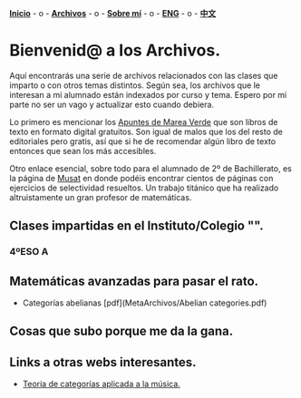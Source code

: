 [**Inicio**](index.html) - o -    [**Archivos**](Archivos.html)  - o -   [**Sobre mí**](Sobremi.html) - o -   [**ENG**](ENG/ENGArchivos.html) - o -    [**中文**](CH/CHindex.html) 


# Bienvenid@ a los Archivos.

Aquí encontrarás una serie de archivos relacionados con las clases que imparto o con otros temas distintos. Según sea, los archivos que le interesan a mi alumnado están indexados por curso y tema. Espero por mi parte no ser un vago y actualizar esto cuando debiera.

Lo primero es mencionar los [Apuntes de Marea Verde](http://www.apuntesmareaverde.org.es) que son libros de texto en formato digital gratuitos. Son igual de malos que los del resto de editoriales pero gratis, así que si he de recomendar algún libro de texto entonces que sean los más accesibles. 

Otro enlace esencial, sobre todo para el alumnado de 2º de Bachillerato, es la página de [Musat](http://musat.net) en donde podéis encontrar cientos de páginas con ejercicios de selectividad resueltos. Un trabajo titánico que ha realizado altruistamente un gran profesor de matemáticas.

## Clases impartidas en el Instituto/Colegio "".
### 4ºESO A

## Matemáticas avanzadas para pasar el rato.
- Categorías abelianas [pdf](MetaArchivos/Abelian categories.pdf)

## Cosas que subo porque me da la gana.

## Links a otras webs interesantes.
- [Teoría de categorías aplicada a la música.](https://alpof.wordpress.com) 
